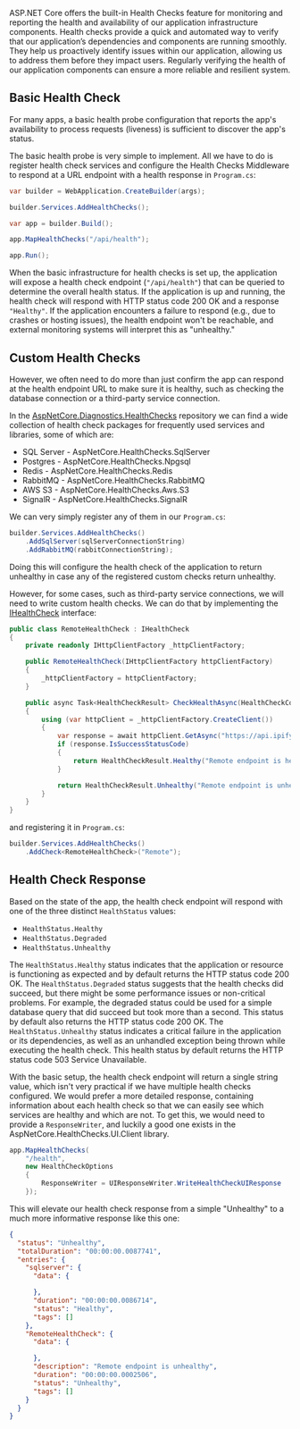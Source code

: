 ASP.NET Core offers the built-in Health Checks feature for monitoring and reporting the health and availability of our application infrastructure components. Health checks provide a quick and automated way to verify that our application’s dependencies and components are running smoothly. They help us proactively identify issues within our application, allowing us to address them before they impact users. Regularly verifying the health of our application components can ensure a more reliable and resilient system.

## Basic Health Check

For many apps, a basic health probe configuration that reports the app's availability to process requests (liveness) is sufficient to discover the app's status.

The basic health probe is very simple to implement. All we have to do is register health check services and configure the Health Checks Middleware to respond at a URL endpoint with a health response in `Program.cs`: 

```c#
var builder = WebApplication.CreateBuilder(args);

builder.Services.AddHealthChecks();

var app = builder.Build();

app.MapHealthChecks("/api/health");

app.Run();
```

When the basic infrastructure for health checks is set up, the application will expose a health check endpoint (`"/api/health"`) that can be queried to determine the overall health status. If the application is up and running, the health check will respond with HTTP status code 200 OK and a response `"Healthy"`. If the application encounters a failure to respond (e.g., due to crashes or hosting issues), the health endpoint won't be reachable, and external monitoring systems will interpret this as "unhealthy."

## Custom Health Checks

However, we often need to do more than just confirm the app can respond at the health endpoint URL to make sure it is healthy, such as checking the database connection or a third-party service connection.

In the [AspNetCore.Diagnostics.HealthChecks](https://github.com/Xabaril/AspNetCore.Diagnostics.HealthChecks) repository we can find a wide collection of health check packages for frequently used services and libraries, some of which are:
* SQL Server - AspNetCore.HealthChecks.SqlServer
* Postgres - AspNetCore.HealthChecks.Npgsql
* Redis - AspNetCore.HealthChecks.Redis
* RabbitMQ - AspNetCore.HealthChecks.RabbitMQ
* AWS S3 - AspNetCore.HealthChecks.Aws.S3
* SignalR - AspNetCore.HealthChecks.SignalR

We can very simply register any of them in our `Program.cs`: 

```c#
builder.Services.AddHealthChecks()
    .AddSqlServer(sqlServerConnectionString)
    .AddRabbitMQ(rabbitConnectionString);
```

Doing this will configure the health check of the application to return unhealthy in case any of the registered custom checks return unhealthy.

However, for some cases, such as third-party service connections, we will need to write custom health checks. We can do that by  implementing the [IHealthCheck](https://learn.microsoft.com/en-us/dotnet/api/microsoft.extensions.diagnostics.healthchecks.ihealthcheck?view=net-8.0-pp) interface:

```c#
public class RemoteHealthCheck : IHealthCheck
{
    private readonly IHttpClientFactory _httpClientFactory;

    public RemoteHealthCheck(IHttpClientFactory httpClientFactory)
    {
        _httpClientFactory = httpClientFactory;
    }

    public async Task<HealthCheckResult> CheckHealthAsync(HealthCheckContext context, CancellationToken cancellationToken = new CancellationToken())
    {
        using (var httpClient = _httpClientFactory.CreateClient())
        {
            var response = await httpClient.GetAsync("https://api.ipify.org");
            if (response.IsSuccessStatusCode)
            {
                return HealthCheckResult.Healthy("Remote endpoint is healthy");
            }

            return HealthCheckResult.Unhealthy("Remote endpoint is unhealthy");
        }
    }
}
```

and registering it in `Program.cs`: 

```c#
builder.Services.AddHealthChecks()
    .AddCheck<RemoteHealthCheck>("Remote");
```

## Health Check Response

Based on the state of the app, the health check endpoint will respond with one of the three distinct `HealthStatus` values:
* `HealthStatus.Healthy`
* `HealthStatus.Degraded`
* `HealthStatus.Unhealthy`

The `HealthStatus.Healthy` status indicates that the application or resource is functioning as expected and by default returns the HTTP status code 200 OK.
The `HealthStatus.Degraded` status suggests that the health checks did succeed, but there might be some performance issues or non-critical problems. For example, the degraded status could be used for a simple database query that did succeed but took more than a second. This status by default also returns the HTTP status code 200 OK.
The `HealthStatus.Unhealthy` status indicates a critical failure in the application or its dependencies, as well as an unhandled exception being thrown while executing the health check. This health status by default returns the HTTP status code 503 Service Unavailable.

With the basic setup, the health check endpoint will return a single string value, which isn't very practical if we have multiple health checks configured. We would prefer a more detailed response, containing information about each health check so that we can easily see which services are healthy and which are not. To get this, we would need to provide a `ResponseWriter`, and luckily a good one exists in the AspNetCore.HealthChecks.UI.Client library. 

```c#
app.MapHealthChecks(
    "/health",
    new HealthCheckOptions
    {
        ResponseWriter = UIResponseWriter.WriteHealthCheckUIResponse
    });
```

This will elevate our health check response from a simple "Unhealthy" to a much more informative response like this one:

```json
{
  "status": "Unhealthy",
  "totalDuration": "00:00:00.0087741",
  "entries": {
    "sqlserver": {
      "data": {

      },
      "duration": "00:00:00.0086714",
      "status": "Healthy",
      "tags": []
    },
    "RemoteHealthCheck": {
      "data": {

      },
      "description": "Remote endpoint is unhealthy",
      "duration": "00:00:00.0002506",
      "status": "Unhealthy",
      "tags": []
    }
  }
}
```



